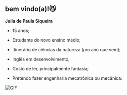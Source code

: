 ## bem vindo(a)!😼
**Julia de Paula Siqueira**

- 15 anos; 

- Estudante do novo ensino médio; 

- Itinerário de ciências da natureza (pro ano que vem); 

- Inglês em desenvolvimento;

- Gosto de ler, principalmente fantasia;

- Pretendo fazer engenharia mecatrônica ou mecânica:

![GIF](https://tenor.com/bjxsD.gif)
